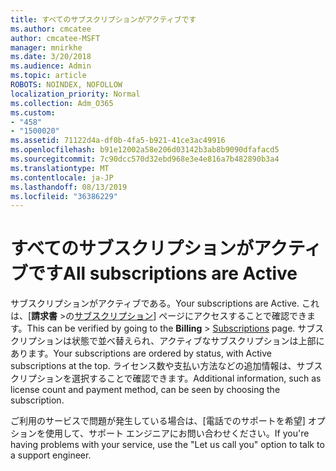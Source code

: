 ```yaml
---
title: すべてのサブスクリプションがアクティブです
ms.author: cmcatee
author: cmcatee-MSFT
manager: mnirkhe
ms.date: 3/20/2018
ms.audience: Admin
ms.topic: article
ROBOTS: NOINDEX, NOFOLLOW
localization_priority: Normal
ms.collection: Adm_O365
ms.custom:
- "458"
- "1500020"
ms.assetid: 71122d4a-df0b-4fa5-b921-41ce3ac49916
ms.openlocfilehash: b91e12002a58e206d03142b3ab8b9090dfafacd5
ms.sourcegitcommit: 7c90dcc570d32ebd968e3e4e816a7b482890b3a4
ms.translationtype: MT
ms.contentlocale: ja-JP
ms.lasthandoff: 08/13/2019
ms.locfileid: "36386229"
---
```

# <a name="all-subscriptions-are-active"></a><span data-ttu-id="4587b-102">すべてのサブスクリプションがアクティブです</span><span class="sxs-lookup"><span data-stu-id="4587b-102">All subscriptions are Active</span></span>

<span data-ttu-id="4587b-103">サブスクリプションがアクティブである。</span><span class="sxs-lookup"><span data-stu-id="4587b-103">Your subscriptions are Active.</span></span> <span data-ttu-id="4587b-104">これは、[**請求書** \>の[サブスクリプション](https://go.microsoft.com/fwlink/p/?linkid=842054)] ページにアクセスすることで確認できます。</span><span class="sxs-lookup"><span data-stu-id="4587b-104">This can be verified by going to the **Billing** \> [Subscriptions](https://go.microsoft.com/fwlink/p/?linkid=842054) page.</span></span> <span data-ttu-id="4587b-105">サブスクリプションは状態で並べ替えられ、アクティブなサブスクリプションは上部にあります。</span><span class="sxs-lookup"><span data-stu-id="4587b-105">Your subscriptions are ordered by status, with Active subscriptions at the top.</span></span> <span data-ttu-id="4587b-106">ライセンス数や支払い方法などの追加情報は、サブスクリプションを選択することで確認できます。</span><span class="sxs-lookup"><span data-stu-id="4587b-106">Additional information, such as license count and payment method, can be seen by choosing the subscription.</span></span>
  
<span data-ttu-id="4587b-107">ご利用のサービスで問題が発生している場合は、[電話でのサポートを希望] オプションを使用して、サポート エンジニアにお問い合わせください。</span><span class="sxs-lookup"><span data-stu-id="4587b-107">If you're having problems with your service, use the "Let us call you" option to talk to a support engineer.</span></span>